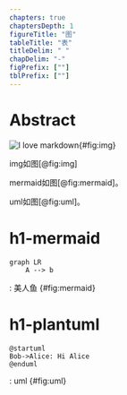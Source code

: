 ```yaml
---
chapters: true
chaptersDepth: 1
figureTitle: "图"
tableTitle: "表"
titleDelim: " "
chapDelim: "-"
figPrefix: [""]
tblPrefix: [""]
---
```

# Abstract

![I love markdown](https://images7.memedroid.com/images/UPLOADED819/64a1d3e2c44ae.jpeg){#fig:img}

img如图[@fig:img]

mermaid如图[@fig:mermaid]。

uml如图[@fig:uml]。

# h1-mermaid

```mermaid
graph LR
    A --> b
```
: 美人鱼 {#fig:mermaid}


# h1-plantuml

```plantuml
@startuml
Bob->Alice: Hi Alice
@enduml
```
: uml {#fig:uml}
